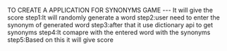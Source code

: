 TO CREATE A APPLICATION FOR SYNONYMS GAME --- It will give the score 
step1:It will randomly generate a word
step2:user need to enter the synonym of generated word
step3:after that it use dictionary api to get synonyms
step4:It comapre with the entered word with the synonyms
step5:Based on this it will give score
